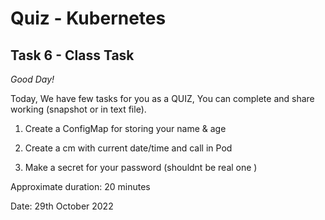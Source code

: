 # Quiz  - Kubernetes

## Task 6 - Class Task 
*Good Day!* 

Today, We have few tasks for you as a QUIZ, You can complete and share working (snapshot or in text file).


1. Create a ConfigMap for storing your name & age 

2. Create a cm with current date/time and call in Pod

3. Make a secret for your password (shouldnt be real one )


Approximate duration: 20 minutes 


Date: 29th October 2022